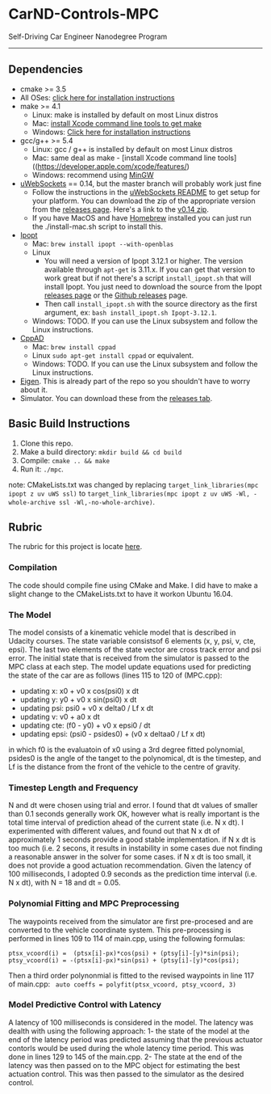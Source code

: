 # CarND-Controls-MPC
Self-Driving Car Engineer Nanodegree Program

---

## Dependencies

* cmake >= 3.5
 * All OSes: [click here for installation instructions](https://cmake.org/install/)
* make >= 4.1
  * Linux: make is installed by default on most Linux distros
  * Mac: [install Xcode command line tools to get make](https://developer.apple.com/xcode/features/)
  * Windows: [Click here for installation instructions](http://gnuwin32.sourceforge.net/packages/make.htm)
* gcc/g++ >= 5.4
  * Linux: gcc / g++ is installed by default on most Linux distros
  * Mac: same deal as make - [install Xcode command line tools]((https://developer.apple.com/xcode/features/)
  * Windows: recommend using [MinGW](http://www.mingw.org/)
* [uWebSockets](https://github.com/uWebSockets/uWebSockets) == 0.14, but the master branch will probably work just fine
  * Follow the instructions in the [uWebSockets README](https://github.com/uWebSockets/uWebSockets/blob/master/README.md) to get setup for your platform. You can download the zip of the appropriate version from the [releases page](https://github.com/uWebSockets/uWebSockets/releases). Here's a link to the [v0.14 zip](https://github.com/uWebSockets/uWebSockets/archive/v0.14.0.zip).
  * If you have MacOS and have [Homebrew](https://brew.sh/) installed you can just run the ./install-mac.sh script to install this.
* [Ipopt](https://projects.coin-or.org/Ipopt)
  * Mac: `brew install ipopt --with-openblas`
  * Linux
    * You will need a version of Ipopt 3.12.1 or higher. The version available through `apt-get` is 3.11.x. If you can get that version to work great but if not there's a script `install_ipopt.sh` that will install Ipopt. You just need to download the source from the Ipopt [releases page](https://www.coin-or.org/download/source/Ipopt/) or the [Github releases](https://github.com/coin-or/Ipopt/releases) page.
    * Then call `install_ipopt.sh` with the source directory as the first argument, ex: `bash install_ipopt.sh Ipopt-3.12.1`. 
  * Windows: TODO. If you can use the Linux subsystem and follow the Linux instructions.
* [CppAD](https://www.coin-or.org/CppAD/)
  * Mac: `brew install cppad`
  * Linux `sudo apt-get install cppad` or equivalent.
  * Windows: TODO. If you can use the Linux subsystem and follow the Linux instructions.
* [Eigen](http://eigen.tuxfamily.org/index.php?title=Main_Page). This is already part of the repo so you shouldn't have to worry about it.
* Simulator. You can download these from the [releases tab](https://github.com/udacity/CarND-MPC-Project/releases).



## Basic Build Instructions


1. Clone this repo.
2. Make a build directory: `mkdir build && cd build`
3. Compile: `cmake .. && make`
4. Run it: `./mpc`.

note: CMakeLists.txt was changed by replacing `target_link_libraries(mpc ipopt z uv uWS ssl)` to `target_link_libraries(mpc ipopt z uv uWS -Wl, -whole-archive ssl -Wl,-no-whole-archive)`.  


## Rubric

The rubric for this project is locate [here](https://review.udacity.com/#!/rebrics/896/view).


### Compilation

The code should compile fine using CMake and Make. I did have to make a slight change to the CMakeLists.txt to have it workon Ubuntu 16.04.  

### The Model

The model consists of a kinematic vehicle model that is described in Udacity courses. The state variable consistsof 6 elements (x, y, psi, v, cte, epsi). The last two elements of the state vector are cross track error and psi error. The initial state that is received from the simulator is passed to the MPC class at each step. The model update equations used for predicting the state of the car are as follows (lines 115 to 120 of (MPC.cpp):  
- updating x: x0 + v0 x cos(psi0) x dt
- updating y: y0 + v0 x sin(psi0) x dt
- updating psi: psi0 + v0 x delta0 / Lf x dt
- updating v: v0 + a0 x dt
- updating cte: (f0 - y0) + v0 x epsi0 / dt
- updating epsi: (psi0 - psides0) + (v0 x deltaa0 / Lf x dt)

in which f0 is the evaluatoin of x0 using a 3rd degree fitted polynomial, psides0 is the angle of the tanget to the polynomical, dt is the timestep, and Lf is the distance from the front of the vehicle to the centre of gravity.  

### Timestep Length and Frequency  

N and dt were chosen using trial and error. I found that dt values of smaller than 0.1 seconds generally work OK, however what is really important is the total time interval of prediction ahead of the current state (i.e. N x dt). I experimented with different values, and found out that N x dt of approximately 1 seconds provide a good stable implementation. if N x dt is too much (i.e. 2 secons, it results in instability in some cases due not finding a reasonable answer in the solver for some cases. if N x dt is too small, it does not provide a good actuation recommendation. Given the latency of 100 milliseconds, I adopted 0.9 seconds as the prediction time interval (i.e. N x dt), with N = 18 and dt = 0.05.  

### Polynomial Fitting and MPC Preprocessing

The waypoints received from the simulator are first pre-procesed and are converted to the vehicle coordinate system. This pre-processing is performed in lines 109 to 114 of main.cpp, using the following formulas:
```
ptsx_vcoord(i) =  (ptsx[i]-px)*cos(psi) + (ptsy[i]-[y)*sin(psi);
ptsy_vcoord(i) = -(ptsx[i]-px)*sin(psi) + (ptsy[i]-[y)*cos(psi);
```
Then a third order polynonmial is fitted to the revised waypoints in line 117 of main.cpp:
` auto coeffs = polyfit(ptsx_vcoord, ptsy_vcoord, 3)`

### Model Predictive Control with Latency

A latency of 100 milliseconds is considered in the model. The latency was dealth with using the following approach: 
1- the state of the model at the end of the latency period was predicted assuming that the previous actuator contorls would be used during the whole latency time period. This was done in lines 129 to 145 of the main.cpp.
2- The state at the end of the latency was then passed on to the MPC object for estimating the best actuation control. This was then passed to the simulator as the desired control. 


